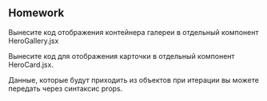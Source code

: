 ## Homework

Вынесите код отображения контейнера галереи в отдельный компонент HeroGallery.jsx

Вынесите код для отображения карточки в отдельный компонент HeroCard.jsx.

Данные, которые будут приходить из объектов при итерации вы можете передать через синтаксис props.


